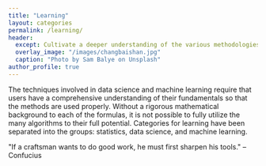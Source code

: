```yaml
---
title: "Learning"
layout: categories
permalink: /learning/
header:
  except: Cultivate a deeper understanding of the various methodologies within statistics, data science, and machine learning. By looking closer at the fundamentals behind each of the concepts, we can gain a comprehensive view of how they work.
  overlay_image: "/images/changbaishan.jpg"
  caption: "Photo by Sam Balye on Unsplash"
author_profile: true
---
```

The techniques involved in data science and machine learning require that users have a comprehensive understanding of their fundamentals so that the methods are used properly. Without a rigorous mathematical background to each of the formulas, it is not possible to fully utilize the many algorithms to their full potential. Categories for learning have been separated into the groups: statistics, data science, and machine learning.

"If a craftsman wants to do good work, he must first sharpen his tools." – Confucius
